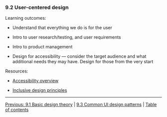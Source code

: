 ### 9.2 User-centered design

Learning outcomes:

- Understand that everything we do is for the user

- Intro to user research/testing, and user requirements

- Intro to product management

- Design for accessibility — consider the target audience and what additional needs they may have. Design for those from the very start

Resources:

- [Accessibility overview](https://developer.mozilla.org/docs/Learn/Accessibility)

- [Inclusive design principles](https://inclusivedesignprinciples.org/)

---

[Previous: 9.1 Basic design theory](/curriculum/2-core/4-best-practices-and-essential-tooling/9-1-basic-design-theory.md) | [9.3 Common UI design patterns](/curriculum/2-core/4-best-practices-and-essential-tooling/9-3-common-ui-design-patterns.md) | [Table of contents](/TOC.md)
